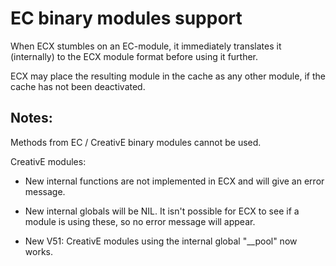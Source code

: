 # EC binary modules support
When ECX stumbles on an EC-module, it immediately translates it 
(internally) to the ECX module format before using it further.

ECX may place the resulting module in the cache as any other module, 
if the cache has not been deactivated.

## Notes:

Methods from EC / CreativE binary modules cannot be used.

CreativE modules:

* New internal functions are not implemented in ECX and will give an error 
   message.

* New internal globals will be NIL. It isn't possible for ECX to see if a 
   module is using these, so no error message will appear.

* New V51: CreativE modules using the internal global "__pool" now works.